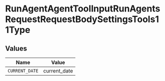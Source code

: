 # RunAgentAgentToolInputRunAgentsRequestRequestBodySettingsTools11Type


## Values

| Name           | Value          |
| -------------- | -------------- |
| `CURRENT_DATE` | current_date   |
